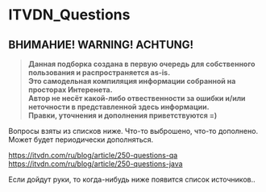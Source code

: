 # ITVDN_Questions

## ВНИМАНИЕ! WARNING! ACHTUNG!  
> **Данная подборка создана в первую очередь для собственного пользования и распространяется as-is.**  
> **Это самодельная компиляция информации собранной на просторах Интеренета.**  
> **Автор не несёт какой-либо отвественности за ошибки и/или неточности в представленной здесь информации.**  
> **Правки, уточнения и дополнения приветствуются =)**

Вопросы взяты из списков ниже. Что-то выброшено, что-то дополнено.  
Может будет периодически дополняться.

https://itvdn.com/ru/blog/article/250-questions-qa  
https://itvdn.com/ru/blog/article/250-questions-java

Если дойдут руки, то когда-нибудь ниже появится список источников..
